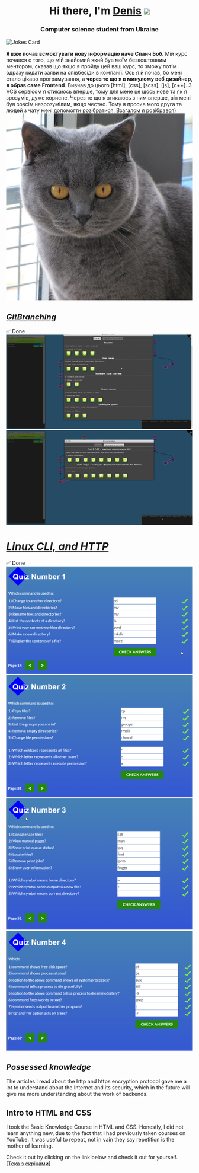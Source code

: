 
<h1 align="center">Hi there, I'm <a href="https://daniilshat.ru/" target="_blank">Denis</a> 
<img src="https://github.com/blackcater/blackcater/raw/main/images/Hi.gif" height="32"/></h1>
<h3 align="center">Computer science student from Ukraine </h3>

![Jokes Card](https://readme-jokes.vercel.app/api)

<strong>Я вже почав всмоктувати нову інформацію наче Спанч Боб</strong>. Мій курс почався с того, що мій знайомий який був моїм безкоштовним ментором, сказав що якщо я пройду цей ваш курс, то зможу потім одразу кидати заяви на співбесіди в компанії. Ось я й почав, бо мені стало цікаво програмування, а <strong>через те що я в минулому веб дизайнер, я обрав саме Frontend</strong>. Вивчав до цього [html], [css], [scss], [js], [c++]. З VCS сервісом я стикаюсь вперше, тому для мене це щось нове та як я зрозумів, дуже корисне. Через те що я зтикаюсь з ним вперше, він мені був зовсім незрозумілим, якщо честно. Тому я просив мого друга та людей з чату мені допомогти розібратися. Взагалом я розібрався)
<img src="img/cat.jpg">

## <a href="https://learngitbranching.js.org/">***GitBranching***</a>
:white_check_mark: Done
<img src="0/lb1.png">
<img src="0/lb2.png">

# <a	href="https://github.com/kottans/frontend/blob/2022_UA/tasks/linux-cli-http.md">***Linux CLI, and HTTP***</a>
:white_check_mark: Done
<img src="task_linux_cli/quiz1.png">
<img src="task_linux_cli/quiz2.png">
<img src="task_linux_cli/quiz3.png">
<img src="task_linux_cli/quiz4.png">

## ***Possessed knowledge***
The articles I read about the http and https encryption protocol gave me a lot to understand about the Internet and its security, which in the future will give me more understanding about the work of backends.

## Intro to HTML and CSS
I took the Basic Knowledge Course in HTML and CSS. Honestly, I did not learn anything new, due to the fact that I had previously taken courses on YouTube. It was useful to repeat, not in vain they say repetition is the mother of learning.

Check it out by clicking on the link below and check it out for yourself.<br>
<a href="https://github.com/denismaysov/kottans-frontend/tree/master/task_html_css_intro">[Тека з скрінами]</a>